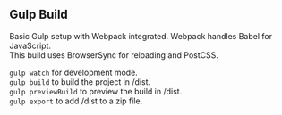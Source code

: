 ## Gulp Build

Basic Gulp setup with Webpack integrated. Webpack handles Babel for JavaScript.  
This build uses BrowserSync for reloading and PostCSS.  

`gulp watch` for development mode.  
`gulp build` to build the project in /dist.  
`gulp previewBuild` to preview the build in /dist.  
`gulp export` to add /dist to a zip file.  